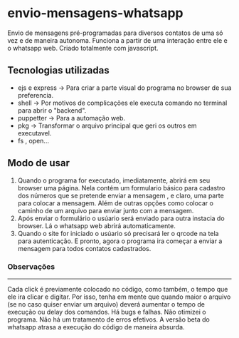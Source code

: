 # envio-mensagens-whatsapp
 Envio de mensagens pré-programadas para diversos contatos de uma só vez e de maneira autonoma. Funciona a partir de uma interação entre ele e o whatsapp web. Criado totalmente com javascript.
 ## Tecnologias utilizadas
 * ejs e express -> Para criar a parte visual do programa no browser de sua preferencia. 
 * shell -> Por motivos de complicações ele executa comando no terminal para abrir o "backend".
 * puppetter -> Para a automação web.
 * pkg -> Transformar o arquivo principal que geri os outros em executavel.
 * fs , open...
 ## Modo de usar 
 
 1. Quando o programa for executado, imediatamente, abrirá em seu browser uma página. Nela contém um formulario básico para cadastro dos números que se pretende enviar a mensagem , e claro, uma parte para colocar a mensagem. Além de outras opções como colocar o caminho de um arquivo para enviar junto com a mensagem.
 2. Após enviar o formulário o usúario será enviado para outra instacia do browser. Lá o whatsapp web abrirá automaticamente.
 3. Quando o site for iniciado o usúario só precisará ler o qrcode na tela para autenticação. E pronto, agora o programa ira começar a enviar a mensagem para todos contatos cadastrados.

### Observações 
___
Cada click é previamente colocado no código, como também, o tempo que ele ira clicar e digitar. Por isso, tenha em mente que quando maior o arquivo (se no caso quiser enviar um arquivo) deverá aumentar o tempo de execução ou delay dos comandos. Há bugs e falhas. Não otimizei o programa. Não há um tratamento de erros efetivos. A versão beta do whatsapp atrasa a execução do código de maneira absurda. 
 
